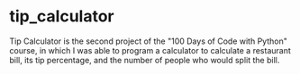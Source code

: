 # tip_calculator
Tip Calculator is the second project of the "100 Days of Code with Python" course, in which I was able to program a calculator to calculate a restaurant bill, its tip percentage, and the number of people who would split the bill.

